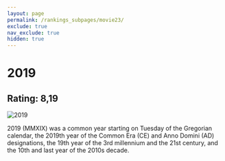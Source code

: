 ```yaml
---
layout: page
permalink: /rankings_subpages/movie23/
exclude: true
nav_exclude: true
hidden: true
---
```

    
# 2019
## Rating: 8,19
![2019](https://fwcdn.pl/fpo/01/67/810167/7905225_1.7.webp)


2019 (MMXIX) was a common year starting on Tuesday of the Gregorian calendar, the 2019th year of the Common Era (CE) and Anno Domini (AD) designations, the 19th year of the 3rd millennium and the 21st century, and the 10th and last year of the 2010s decade.